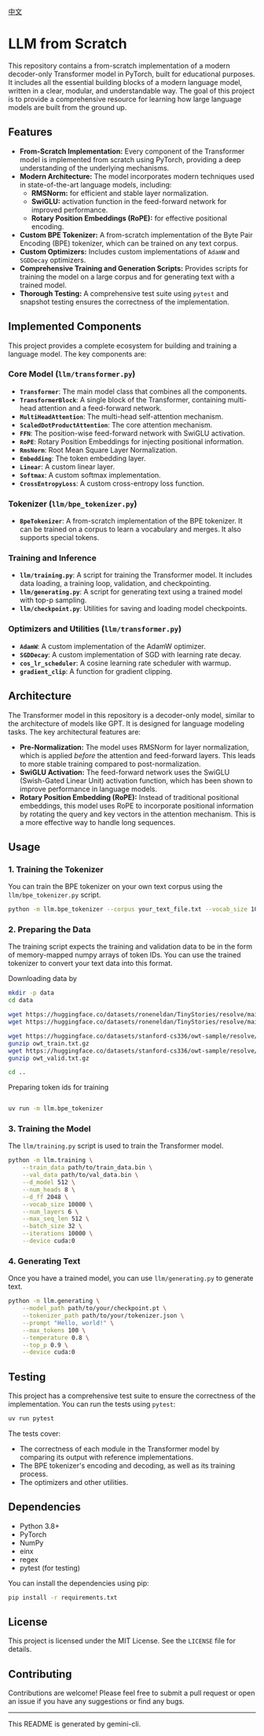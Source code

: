 [中文](./README_cn.md)

# LLM from Scratch

This repository contains a from-scratch implementation of a modern decoder-only Transformer model in PyTorch, built for educational purposes. It includes all the essential building blocks of a modern language model, written in a clear, modular, and understandable way. The goal of this project is to provide a comprehensive resource for learning how large language models are built from the ground up.

## Features

* **From-Scratch Implementation:** Every component of the Transformer model is implemented from scratch using PyTorch, providing a deep understanding of the underlying mechanisms.
* **Modern Architecture:** The model incorporates modern techniques used in state-of-the-art language models, including:
  * **RMSNorm:** for efficient and stable layer normalization.
  * **SwiGLU:** activation function in the feed-forward network for improved performance.
  * **Rotary Position Embeddings (RoPE):** for effective positional encoding.
* **Custom BPE Tokenizer:** A from-scratch implementation of the Byte Pair Encoding (BPE) tokenizer, which can be trained on any text corpus.
* **Custom Optimizers:** Includes custom implementations of `AdamW` and `SGDDecay` optimizers.
* **Comprehensive Training and Generation Scripts:** Provides scripts for training the model on a large corpus and for generating text with a trained model.
* **Thorough Testing:** A comprehensive test suite using `pytest` and snapshot testing ensures the correctness of the implementation.

## Implemented Components

This project provides a complete ecosystem for building and training a language model. The key components are:

### Core Model (`llm/transformer.py`)

* **`Transformer`**: The main model class that combines all the components.
* **`TransformerBlock`**: A single block of the Transformer, containing multi-head attention and a feed-forward network.
* **`MultiHeadAttention`**: The multi-head self-attention mechanism.
* **`ScaledDotProductAttention`**: The core attention mechanism.
* **`FFN`**: The position-wise feed-forward network with SwiGLU activation.
* **`RoPE`**: Rotary Position Embeddings for injecting positional information.
* **`RmsNorm`**: Root Mean Square Layer Normalization.
* **`Embedding`**: The token embedding layer.
* **`Linear`**: A custom linear layer.
* **`Softmax`**: A custom softmax implementation.
* **`CrossEntropyLoss`**: A custom cross-entropy loss function.

### Tokenizer (`llm/bpe_tokenizer.py`)

* **`BpeTokenizer`**: A from-scratch implementation of the BPE tokenizer. It can be trained on a corpus to learn a vocabulary and merges. It also supports special tokens.

### Training and Inference

* **`llm/training.py`**: A script for training the Transformer model. It includes data loading, a training loop, validation, and checkpointing.
* **`llm/generating.py`**: A script for generating text using a trained model with top-p sampling.
* **`llm/checkpoint.py`**: Utilities for saving and loading model checkpoints.

### Optimizers and Utilities (`llm/transformer.py`)

* **`AdamW`**: A custom implementation of the AdamW optimizer.
* **`SGDDecay`**: A custom implementation of SGD with learning rate decay.
* **`cos_lr_scheduler`**: A cosine learning rate scheduler with warmup.
* **`gradient_clip`**: A function for gradient clipping.

## Architecture

The Transformer model in this repository is a decoder-only model, similar to the architecture of models like GPT. It is designed for language modeling tasks. The key architectural features are:

* **Pre-Normalization:** The model uses RMSNorm for layer normalization, which is applied *before* the attention and feed-forward layers. This leads to more stable training compared to post-normalization.
* **SwiGLU Activation:** The feed-forward network uses the SwiGLU (Swish-Gated Linear Unit) activation function, which has been shown to improve performance in language models.
* **Rotary Position Embedding (RoPE):** Instead of traditional positional embeddings, this model uses RoPE to incorporate positional information by rotating the query and key vectors in the attention mechanism. This is a more effective way to handle long sequences.

## Usage

### 1. Training the Tokenizer

You can train the BPE tokenizer on your own text corpus using the `llm/bpe_tokenizer.py` script.

```bash
python -m llm.bpe_tokenizer --corpus your_text_file.txt --vocab_size 10000
```

### 2. Preparing the Data

The training script expects the training and validation data to be in the form of memory-mapped numpy arrays of token IDs. You can use the trained tokenizer to convert your text data into this format.

Downloading data by

```bash
mkdir -p data
cd data

wget https://huggingface.co/datasets/roneneldan/TinyStories/resolve/main/TinyStoriesV2-GPT4-train.txt
wget https://huggingface.co/datasets/roneneldan/TinyStories/resolve/main/TinyStoriesV2-GPT4-valid.txt

wget https://huggingface.co/datasets/stanford-cs336/owt-sample/resolve/main/owt_train.txt.gz
gunzip owt_train.txt.gz
wget https://huggingface.co/datasets/stanford-cs336/owt-sample/resolve/main/owt_valid.txt.gz
gunzip owt_valid.txt.gz

cd ..
```

Preparing token ids for training

```bash

uv run -m llm.bpe_tokenizer
```

### 3. Training the Model

The `llm/training.py` script is used to train the Transformer model.

```bash
python -m llm.training \
    --train_data path/to/train_data.bin \
    --val_data path/to/val_data.bin \
    --d_model 512 \
    --num_heads 8 \
    --d_ff 2048 \
    --vocab_size 10000 \
    --num_layers 6 \
    --max_seq_len 512 \
    --batch_size 32 \
    --iterations 10000 \
    --device cuda:0
```

### 4. Generating Text

Once you have a trained model, you can use `llm/generating.py` to generate text.

```bash
python -m llm.generating \
    --model_path path/to/your/checkpoint.pt \
    --tokenizer_path path/to/your/tokenizer.json \
    --prompt "Hello, world!" \
    --max_tokens 100 \
    --temperature 0.8 \
    --top_p 0.9 \
    --device cuda:0
```

## Testing

This project has a comprehensive test suite to ensure the correctness of the implementation. You can run the tests using `pytest`:

```bash
uv run pytest
```

The tests cover:

* The correctness of each module in the Transformer model by comparing its output with reference implementations.
* The BPE tokenizer's encoding and decoding, as well as its training process.
* The optimizers and other utilities.

## Dependencies

* Python 3.8+
* PyTorch
* NumPy
* einx
* regex
* pytest (for testing)

You can install the dependencies using pip:

```bash
pip install -r requirements.txt
```

## License

This project is licensed under the MIT License. See the `LICENSE` file for details.

## Contributing

Contributions are welcome! Please feel free to submit a pull request or open an issue if you have any suggestions or find any bugs.

---
This README is generated by gemini-cli.
